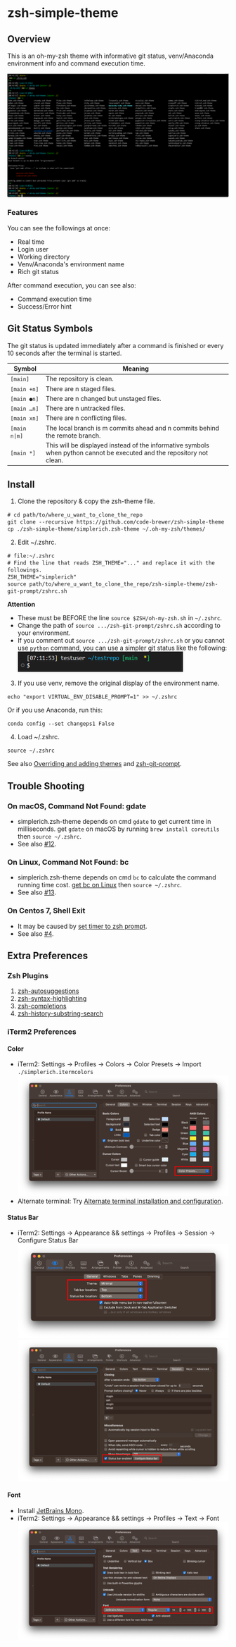 # zsh-simple-theme

## Overview

This is an oh-my-zsh theme with informative git status, venv/Anaconda environment info and command execution time.

![demo.png](./readme/demo.png)

### Features

You can see the followings at once:

- Real time
- Login user
- Working directory
- Venv/Anaconda's environment name
- Rich git status

After command execution, you can see also:

- Command execution time
- Success/Error hint

## Git Status Symbols

The git status is updated immediately after a command is finished or every 10 seconds after the terminal is started.

| Symbol        | Meaning                                                                                                                     |
| ------------- | --------------------------------------------------------------------------------------------------------------------------- |
| `[main]`      | The repository is clean.                                                                                                    |
| `[main +n]`   | There are n staged files.                                                                                                   |
| `[main ●n]`   | There are n changed but unstaged files.                                                                                     |
| `[main …n]`   | There are n untracked files.                                                                                                |
| `[main xn]`   | There are n conflicting files.                                                                                              |
| `[main n\|m]` | The local branch is m commits ahead and n commits behind the remote branch.                                                 |
| `[main *]`    | This will be displayed instead of the informative symbols<br />when python cannot be executed and the repository not clean. |

## Install

1. Clone the repository & copy the zsh-theme file.

```shell
# cd path/to/where_u_want_to_clone_the_repo
git clone --recursive https://github.com/code-brewer/zsh-simple-theme
cp ./zsh-simple-theme/simplerich.zsh-theme ~/.oh-my-zsh/themes/
```

2. Edit ~/.zshrc.

```shell
# file:~/.zshrc
# Find the line that reads ZSH_THEME="..." and replace it with the followings.
ZSH_THEME="simplerich"
source path/to/where_u_want_to_clone_the_repo/zsh-simple-theme/zsh-git-prompt/zshrc.sh
```

**Attention**

- These must be BEFORE the line `source $ZSH/oh-my-zsh.sh` in `~/.zshrc`.
- Change the path of `source .../zsh-git-prompt/zshrc.sh` according to your environment.
- If you comment out `source .../zsh-git-prompt/zshrc.sh` or you cannot use `python` command, you can use a simpler git status like the following:  
  ![simpler-git-status.png](./readme/simpler-git-status.png)

3. If you use venv, remove the original display of the environment name.

```shell
echo "export VIRTUAL_ENV_DISABLE_PROMPT=1" >> ~/.zshrc
```

Or if you use Anaconda, run this:

```shell
conda config --set changeps1 False
```

4. Load ~/.zshrc.

```shell
source ~/.zshrc
```

See also [Overriding and adding themes](https://github.com/ohmyzsh/ohmyzsh/wiki/Customization#overriding-and-adding-themes) and [zsh-git-prompt](https://github.com/olivierverdier/zsh-git-prompt).

## Trouble Shooting

### On macOS, Command Not Found: gdate

- simplerich.zsh-theme depends on cmd `gdate` to get current time in milliseconds. get `gdate` on macOS by running `brew install coreutils` then `source ~/.zshrc`.
- See also [#12](https://github.com/ChesterYue/ohmyzsh-theme-passion/issues/12).

### On Linux, Command Not Found: bc

- simplerich.zsh-theme depends on cmd `bc` to calculate the command running time cost. [get bc on Linux](https://www.tecmint.com/bc-command-examples/#:~:text=If%20you%20don%E2%80%99t%20have%20bc%20on%20your%20system%2C,command%20prompt%20and%20simply%20start%20calculating%20your%20expressions.) then `source ~/.zshrc`.
- See also [#13](https://github.com/ChesterYue/ohmyzsh-theme-passion/issues/13).

### On Centos 7, Shell Exit

- It may be caused by [set timer to zsh prompt](https://github.com/ChesterYue/ohmyzsh-theme-passion/blob/8f71c43c2df91810249ab00ff40fc4ca63207467/passion.zsh-theme#L197-L208).
- See also [#4](https://github.com/ChesterYue/ohmyzsh-theme-passion/issues/4).

## Extra Preferences

### Zsh Plugins

1. [zsh-autosuggestions](https://github.com/zsh-users/zsh-autosuggestions)
2. [zsh-syntax-highlighting](https://github.com/zsh-users/zsh-syntax-highlighting)
3. [zsh-completions](https://github.com/zsh-users/zsh-completions)
4. [zsh-history-substring-search](https://github.com/zsh-users/zsh-history-substring-search)

### iTerm2 Preferences

#### Color

<!-- cspell:disable-next-line -->

- iTerm2: Settings -> Profiles -> Colors -> Color Presets -> Import `./simplerich.itermcolors`
  ![color.png](./readme/color.png)
- Alternate terminal: Try [Alternate terminal installation and configuration](https://iterm2colorschemes.com/).

#### Status Bar

- iTerm2: Settings -> Appearance && settings -> Profiles -> Session -> Configure Status Bar
  ![status_0.png](./readme/status_0.png) ![status_1.png](./readme/status_1.png)

#### Font

- Install [JetBrains Mono](https://www.jetbrains.com/lp/mono/).
- iTerm2: Settings -> Appearance && settings -> Profiles -> Text -> Font
  ![font.png](./readme/font.png)
